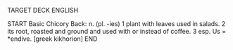 TARGET DECK
ENGLISH

START
Basic
Chicory
Back: n. (pl. -ies) 1 plant with leaves used in salads. 2 its root, roasted and ground and used with or instead of coffee. 3 esp. Us = *endive. [greek kikhorion]
END
